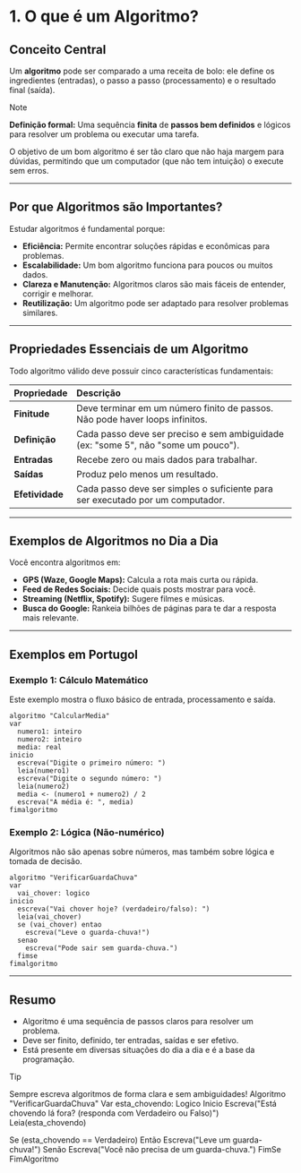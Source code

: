 # 1. O que é um Algoritmo?

## Conceito Central

Um **algoritmo** pode ser comparado a uma receita de bolo: ele define os ingredientes (entradas), o passo a passo (processamento) e o resultado final (saída).

> [!NOTE]
> **Definição formal:** Uma sequência **finita** de **passos bem definidos** e lógicos para resolver um problema ou executar uma tarefa.

O objetivo de um bom algoritmo é ser tão claro que não haja margem para dúvidas, permitindo que um computador (que não tem intuição) o execute sem erros.

---

## Por que Algoritmos são Importantes?

Estudar algoritmos é fundamental porque:

- **Eficiência:** Permite encontrar soluções rápidas e econômicas para problemas.
- **Escalabilidade:** Um bom algoritmo funciona para poucos ou muitos dados.
- **Clareza e Manutenção:** Algoritmos claros são mais fáceis de entender, corrigir e melhorar.
- **Reutilização:** Um algoritmo pode ser adaptado para resolver problemas similares.

---

## Propriedades Essenciais de um Algoritmo

Todo algoritmo válido deve possuir cinco características fundamentais:

| Propriedade     | Descrição                                                                          |
| :-------------- | :--------------------------------------------------------------------------------- |
| **Finitude**    | Deve terminar em um número finito de passos. Não pode haver loops infinitos.       |
| **Definição**   | Cada passo deve ser preciso e sem ambiguidade (ex: "some 5", não "some um pouco"). |
| **Entradas**    | Recebe zero ou mais dados para trabalhar.                                          |
| **Saídas**      | Produz pelo menos um resultado.                                                    |
| **Efetividade** | Cada passo deve ser simples o suficiente para ser executado por um computador.     |

---

## Exemplos de Algoritmos no Dia a Dia

Você encontra algoritmos em:

- **GPS (Waze, Google Maps):** Calcula a rota mais curta ou rápida.
- **Feed de Redes Sociais:** Decide quais posts mostrar para você.
- **Streaming (Netflix, Spotify):** Sugere filmes e músicas.
- **Busca do Google:** Rankeia bilhões de páginas para te dar a resposta mais relevante.

---

## Exemplos em Portugol

### Exemplo 1: Cálculo Matemático

Este exemplo mostra o fluxo básico de entrada, processamento e saída.

```portugol
algoritmo "CalcularMedia"
var
  numero1: inteiro
  numero2: inteiro
  media: real
inicio
  escreva("Digite o primeiro número: ")
  leia(numero1)
  escreva("Digite o segundo número: ")
  leia(numero2)
  media <- (numero1 + numero2) / 2
  escreva("A média é: ", media)
fimalgoritmo
```

### Exemplo 2: Lógica (Não-numérico)

Algoritmos não são apenas sobre números, mas também sobre lógica e tomada de decisão.

```portugol
algoritmo "VerificarGuardaChuva"
var
  vai_chover: logico
inicio
  escreva("Vai chover hoje? (verdadeiro/falso): ")
  leia(vai_chover)
  se (vai_chover) entao
    escreva("Leve o guarda-chuva!")
  senao
    escreva("Pode sair sem guarda-chuva.")
  fimse
fimalgoritmo
```

---

## Resumo

- Algoritmo é uma sequência de passos claros para resolver um problema.
- Deve ser finito, definido, ter entradas, saídas e ser efetivo.
- Está presente em diversas situações do dia a dia e é a base da programação.

> [!TIP]
> Sempre escreva algoritmos de forma clara e sem ambiguidades!
Algoritmo "VerificarGuardaChuva"
Var
esta_chovendo: Logico
Inicio
Escreva("Está chovendo lá fora? (responda com Verdadeiro ou Falso)")
Leia(esta_chovendo)

Se (esta_chovendo == Verdadeiro) Então
  Escreva("Leve um guarda-chuva!")
Senão
  Escreva("Você não precisa de um guarda-chuva.")
FimSe
FimAlgoritmo
```
